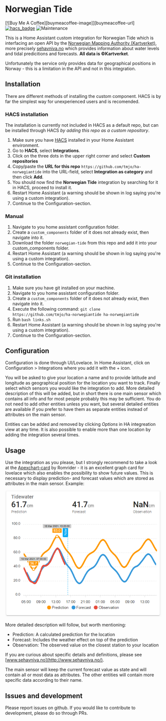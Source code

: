 # Norwegian Tide

[![Buy Me A Coffee][buymeacoffee-image]][buymeacoffee-url]
[![hacs_badge](https://img.shields.io/badge/HACS-Custom-orange.svg)](https://github.com/custom-components/hacs) ![Maintenance](https://img.shields.io/maintenance/yes/2021.svg)

This is a Home Assistant custom integration for Norwegian Tide which is interfacing an open API by the [Norwegian Mapping Authority (Kartverket)](https://kartverket.no/en/), more precisely [sehavniva.no](http://www.sehavniva.no/) which provides information about water levels and tidal predicitions and forecasts. **All data is ©Kartverket**.

Unfortunately the service only provides data for geographical positions in Norway - this is a limitation in the API and not in this integration.


## Installation
There are different methods of installing the custom component. HACS is by far the simplest way for unexperienced users and is recomended.

### HACS installation
The installation is currently not included in HACS as a default repo, but can be installed through HACS *by adding this repo as a custom repository*.

1. Make sure you have [HACS](https://hacs.xyz/) installed in your Home Assistant environment.
2. Go to **HACS**, select **Integrations**.
3. Click on the three dots in the upper right corner and select **Custom repositories**
4. Copy/paste the **URL for this repo** `https://github.com/tmjo/ha-norwegiantide` into the URL-field, select **Integration as category** and then click **Add**.
5. You should now find the **Norwegian Tide** integration by searching for it in HACS, proceed to install it.
6. Restart Home Assistant (a warning should be shown in log saying you're using a custom integration).
7. Continue to the Configuration-section.


### Manual
1. Navigate to you home assistant configuration folder.
2. Create a `custom_components` folder of it does not already exist, then navigate into it.
3. Download the folder `norwegian-tide` from this repo and add it into your custom_components folder.
4. Restart Home Assistant (a warning should be shown in log saying you're using a custom integration).
5. Continue to the Configuration-section.


### Git installation
1. Make sure you have git installed on your machine.
2. Navigate to you home assistant configuration folder.
3. Create a `custom_components` folder of it does not already exist, then navigate into it.
4. Execute the following command: `git clone https://github.com/tmjo/ha-norwegiantide ha-norwegiantide`
5. Run `bash links.sh`
6. Restart Home Assistant (a warning should be shown in log saying you're using a custom integration).
7. Continue to the Configuration-section.

## Configuration
Configuration is done through UI/Lovelace. In Home Assistant, click on Configuration > Integrations where you add it with the + icon.

You will be asked to give your location a name and to provide latitude and longitude as geographical position for the location you want to track. Finally select which sensors you would like the integration to add. More detailed description of this will be added, but in short there is one main sensor which contains all info and for most people probably this may be sufficient. You do not need to add other entities unless you want, but several detailed entities are available if you prefer to have them as separate entities instead of attributes on the main sensor.

Entities can be added and removed by clicking *Options* in HA integreation view at any time. It is also possible to enable more than one location by adding the integration several times.

## Usage
Use the integration as you please, but I strongly recommend to take a look at the [Apexchart-card](https://github.com/RomRider/apexcharts-card) by Romrider - it is an excellent graph card for lovelace which also enables the possibility to show future values. This is necessary to display prediction- and forecast values which are stored as attributes in the main sensor. Example:

![apexchart-card](img/norwegiantide_apexchart.png "apexchart-card")

More detailed description will follow, but worth mentioning:
 - Prediction: A calculated prediction for the location
 - Forecast: Includes the weather effect on top of the prediction
 - Observation: The observed value on the closest station to your location

If you are curious about specific details and definitions, please see [www.sehavniva.no](http://www.sehavniva.no/).

The main sensor will keep the current forecast value as state and will contain all or most data as attributes. The other entities will contain more specific data according to their name.


## Issues and development
Please report issues on github. If you would like to contribute to development, please do so through PRs.